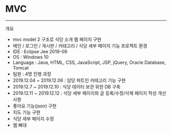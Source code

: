 # MVC
-------------------------------

개요
+ mvc model 2 구조로 식당 소개 웹 페이지 구현
+ 메인 / 로그인 / 게시판 / 카테고리 / 식당 세부 페이지 기능
프로젝트 환경
+ IDE : Eclipse Jee 2019-09
+ OS : Windows 10
+ Language : Java, HTML, CSS, JavaScript, JSP, jQuery, Oracle Database, Tomcat
+ 팀원 : 4명
진행 과정
+ 2019.12.04 ~ 2019.12.06 : 담당 파트인 카테고리 기능 구현
+ 2019.12.7 ~ 2019.12.10 : 식당 데이터 보관 위한 DB 구축
+ 2019.12.11 ~ 2019.12.12 : 식당 세부 페이지와 글 등록/수정/삭제 페이지 작성
개선 사항
+ 좋아요 기능(json) 구현
+ 지도 기능 구현
+ 식당 세부 페이지 수정
+ 웹 뼈대 
